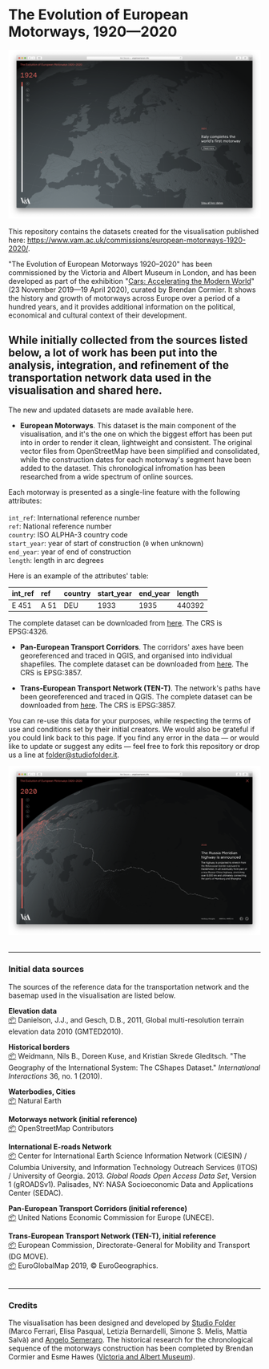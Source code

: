 # The Evolution of European Motorways, 1920—2020

![The Evolution of European Motorways, 1924](https://github.com/StudioFolder/european-motorways/blob/master/VAM_European-Motorways_screen-01.png)

This repository contains the datasets created for the visualisation published here: https://www.vam.ac.uk/commissions/european-motorways-1920-2020/.

"The Evolution of European Motorways 1920–2020" has been commissioned by the Victoria and Albert Museum in London, and has been developed as part of the exhibition "[Cars: Accelerating the Modern World](https://www.vam.ac.uk/exhibitions/cars)" (23 November 2019—19 April 2020), curated by Brendan Cormier. It shows the history and growth of motorways across Europe over a period of a hundred years, and it provides additional information on the political, economical and cultural context of their development. 

While initially collected from the sources listed below, a lot of work has been put into the analysis, integration, and refinement of the transportation network data used in the visualisation and shared here.
---

The new and updated datasets are made available here.

* **European Motorways**. This dataset is the main component of the visualisation, and it's the one on which the biggest effort has been put into in order to render it clean, lightweight and consistent. The original vector files from OpenStreetMap have been simplified and consolidated, while the construction dates for each motorway's segment have been added to the dataset. This chronological infromation has been researched from a wide spectrum of online sources.

Each motorway is presented as a single-line feature with the following attributes: </br></br>
`int_ref`: International reference number </br>
`ref`: National reference number </br>
`country`: ISO ALPHA-3 country code </br>
`start_year`: year of start of construction (`0` when unknown) </br>
`end_year`: year of end of construction </br>
`length`: length in arc degrees

Here is an example of the attributes' table:</br>

| int_ref        | ref           | country  | start_year  | end_year  | length  |
|:------------- |:------------- |:----- |:----- |:----- |:----- |
| E 451 | A 51 | DEU | 1933 | 1935 | 440392 |

The complete dataset can be downloaded from [here](https://github.com/StudioFolder/european-motorways/blob/master/european-highways_all.geojson.zip). The CRS is EPSG:4326. 

* **Pan-European Transport Corridors**. The corridors' axes have been georeferenced and traced in QGIS, and organised into individual shapefiles. The complete dataset can be downloaded from [here](https://github.com/StudioFolder/european-motorways/blob/master/pan-european-corridors.zip). The CRS is EPSG:3857.

* **Trans-European Transport Network (TEN-T)**. The network's paths have been georeferenced and traced in QGIS. The complete dataset can be downloaded from [here](https://github.com/StudioFolder/european-motorways/blob/master/ten-t.zip). The CRS is EPSG:3857.

You can re-use this data for your purposes, while respecting the terms of use and conditions set by their initial creators. We would also be grateful if you could link back to this page. If you find any error in the data — or would like to update or suggest any edits — feel free to fork this repository or drop us a line at folder@studiofolder.it.    

![The Evolution of European Motorways, 2020](https://github.com/StudioFolder/european-motorways/blob/master/VAM_European-Motorways_screen-02.png)
</br></br>

***
### Initial data sources
The sources of the reference data for the transportation network and the basemap used in the visualisation are listed below.

**Elevation data**</br>
[📦](https://www.usgs.gov/land-resources/eros/coastal-changes-and-impacts/gmted2010?qt-science_support_page_related_con=0#qt-science_support_page_related_con) Danielson, J.J., and Gesch, D.B., 2011, Global multi-resolution terrain elevation data 2010 (GMTED2010).

**Historical borders**</br>
[📦](http://nils.weidmann.ws/projects/cshapes/shapefile.html) Weidmann, Nils B., Doreen Kuse, and Kristian Skrede Gleditsch. "The Geography of the International System: The CShapes Dataset." _International Interactions_ 36, no. 1 (2010).

**Waterbodies, Cities**</br>
[📦](https://www.naturalearthdata.com/downloads/) Natural Earth 

**Motorways network (initial reference)**</br>
[📦](https://www.geofabrik.de/data/download.html) OpenStreetMap Contributors

**International E-roads Network**</br>
[📦](https://sedac.ciesin.columbia.edu/data/set/groads-global-roads-open-access-v1) Center for International Earth Science Information Network (CIESIN) / Columbia University, and Information Technology Outreach Services (ITOS) / University of Georgia. 2013. _Global Roads Open Access Data Set_, Version 1 (gROADSv1). Palisades, NY: NASA Socioeconomic Data and Applications Center (SEDAC).

**Pan-European Transport Corridors (initial reference)**</br>
[📦](https://web.archive.org/web/20110223194354/http://www.unece.org/trans/main/ter/Countries/PanEuCorridors.html) United Nations Economic Commission for Europe (UNECE).

**Trans-European Transport Network (TEN-T), initial reference**</br>
[📦](https://ec.europa.eu/transport/infrastructure/tentec/tentec-portal/site/en/maps.html) European Commission, Directorate-General for Mobility and Transport (DG MOVE).</br>[📦](https://eurogeographics.org/products-and-services/open-data/topographic-data/) EuroGlobalMap 2019, © EuroGeographics.
</br></br>

***
### Credits
The visualisation has been designed and developed by [Studio Folder](http://www.studiofolder.it/) (Marco Ferrari, Elisa Pasqual, Letizia Bernardelli, Simone S. Melis, Mattia Salvà) and [Angelo Semeraro](http://angelosemeraro.info/). The historical research for the chronological sequence of the motorways construction has been completed by Brendan Cormier and Esme Hawes ([Victoria and Albert Museum](http://vam.ac.uk/)).

